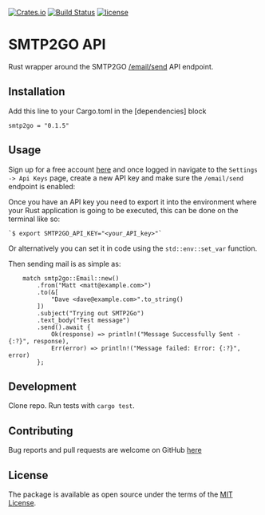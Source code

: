 [![Crates.io](https://img.shields.io/crates/v/smtp2go.svg)](https://crates.io/crates/smtp2go)
[![Build Status](https://travis-ci.org/smtp2go-oss/smtp2go-rust.svg?branch=master)](https://travis-ci.org/smtp2go-oss/smtp2go-rust)
[![license](https://img.shields.io/github/license/smtp2go-oss/smtp2go-rust.svg)]()

# SMTP2GO API

Rust wrapper around the SMTP2GO [/email/send](https://apidoc.smtp2go.com/documentation/#/POST%20/email/send) API endpoint.

## Installation

Add this line to your Cargo.toml in the [dependencies] block

`smtp2go = "0.1.5"`

## Usage

Sign up for a free account [here](https://www.smtp2go.com/pricing) and once logged in navigate
to the `Settings -> Api Keys` page, create a new API key and make sure the `/email/send` endpoint
is enabled:

Once you have an API key you need to export it into the environment where your Rust application is
going to be executed, this can be done on the terminal like so:

    `$ export SMTP2GO_API_KEY="<your_API_key>"`

Or alternatively you can set it in code using the `std::env::set_var` function. 

Then sending mail is as simple as:

```
	match smtp2go::Email::new()
		.from("Matt <matt@example.com>")
		.to(&[
			"Dave <dave@example.com>".to_string()
		])
		.subject("Trying out SMTP2Go")
		.text_body("Test message")
		.send().await {
			Ok(response) => println!("Message Successfully Sent - {:?}", response),
			Err(error) => println!("Message failed: Error: {:?}", error)
		};
```

## Development

Clone repo. Run tests with `cargo test`.

## Contributing

Bug reports and pull requests are welcome on GitHub [here](https://github.com/smtp2go-oss/smtp2go-rust)

## License

The package is available as open source under the terms of the [MIT License](http://opensource.org/licenses/MIT).
